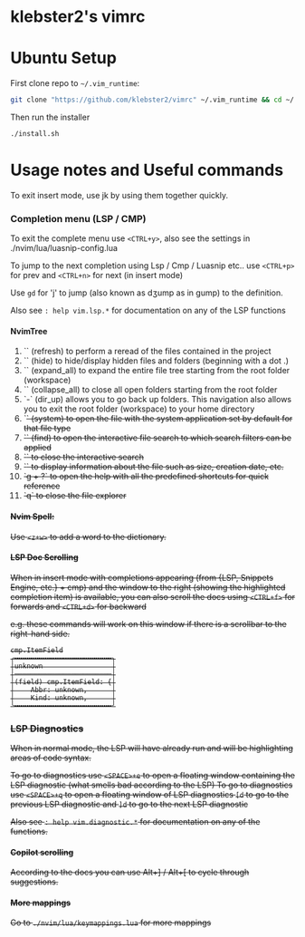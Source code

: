 # klebster2's vimrc

Ubuntu Setup
============

First clone repo to `~/.vim_runtime`:

```bash
git clone "https://github.com/klebster2/vimrc" ~/.vim_runtime && cd ~/.vim_runtime
```

Then run the installer

``` bash
./install.sh
```

# Usage notes and Useful commands

To exit insert mode, use jk by using them together quickly.

### Completion menu (LSP / CMP)
To exit the complete menu use `<CTRL+y>`, also see the settings in ./nvim/lua/luasnip-config.lua

To jump to the next completion using Lsp / Cmp / Luasnip etc.. use
`<CTRL+p>` for prev and `<CTRL+n>` for next (in insert mode)

Use `gd` for 'j' to jump (also known as dʒump as in gump) to the definition.

Also see `: help vim.lsp.*` for documentation on any of the LSP functions


#### NvimTree

<ol>
<li> `<R>` (refresh) to perform a reread of the files contained in the project
<li> `<H>` (hide) to hide/display hidden files and folders (beginning with a dot .)
<li> `<E>` (expand_all) to expand the entire file tree starting from the root folder (workspace)
<li> `<W>` (collapse_all) to close all open folders starting from the root folder
<li> `-` (dir_up) allows you to go back up folders. This navigation also allows you to exit the root folder (workspace) to your home directory
<li> `<s>` (system) to open the file with the system application set by default for that file type
<li> `<f>` (find) to open the interactive file search to which search filters can be applied
<li> `<SHIFT+f>` to close the interactive search
<li> `<CTRL+k>` to display information about the file such as size, creation date, etc.
<li> `g + ?` to open the help with all the predefined shortcuts for quick reference
<li> `q` to close the file explorer
</ol>


#### Nvim Spell:

Use  `<z+w>` to add a word to the dictionary.

#### LSP Doc Scrolling

When in insert mode with completions appearing (from {LSP, Snippets Engine, etc.} + cmp)
and the window to the right (showing the highlighted completion item) is available, you can also scroll the docs using
`<CTRL+f>` for forwards and `<CTRL+d>` for backward

e.g. these commands will work on this window if there is a scrollbar to the right-hand side.

```
cmp.ItemField
╭╍╍╍╍╍╍╍╍╍╍╍╍╍╍╍╍╍╍╍╍╍╍╍╍╮
│unknown                 │
│────────────────────────│
│(field) cmp.ItemField: {│
│    Abbr: unknown,      │
│    Kind: unknown,      │
╰╍╍╍╍╍╍╍╍╍╍╍╍╍╍╍╍╍╍╍╍╍╍╍╍╯
```

### LSP Diagnostics

When in normal mode, the LSP will have already run and will be highlighting areas of code syntax.

To go to diagnostics use `<SPACE>+e` to open a floating window containing the LSP diagnostic (what smells bad according to the LSP)
To go to diagnostics use `<SPACE>+q` to open a floating window of LSP diagnostics
`[d` to go to the previous LSP diagnostic and `]d` to go to the next LSP diagnostic

Also see `: help vim.diagnostic.*` for documentation on any of the functions.

#### Copilot scrolling
According to the docs you can use Alt+] / Alt+[ to cycle through suggestions.


#### More mappings

Go to `./nvim/lua/keymappings.lua` for more mappings
